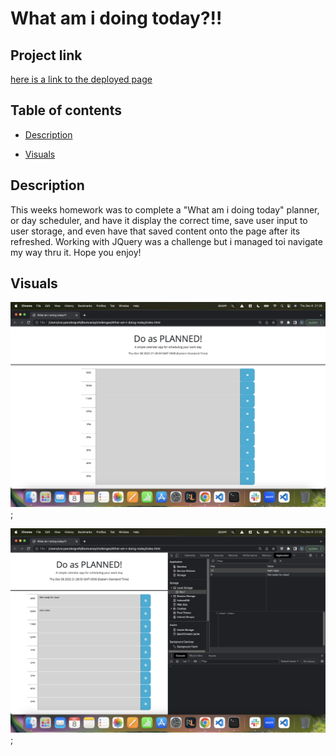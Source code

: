 # What am i doing today?!!

## Project link
[here is a link to the deployed page]()

## Table of contents
- [Description](#description)

- [Visuals](#visuals)




## Description
This weeks homework was to complete a "What am i doing today" planner, or day scheduler, and have it display the correct time, save user input to user storage, and even have that saved content onto the page after its refreshed. Working with JQuery was a challenge but i managed toi navigate my way thru it. Hope you enjoy!








## Visuals
![here is a picture of the deployed application](./assets/images/Application.png);

![here is a picture of the application looking into local storage](./assets/images/Look%20into%20local%20storage.png);

